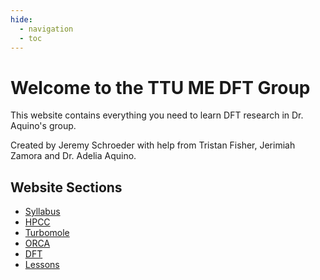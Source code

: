 ```yaml
---
hide:
  - navigation
  - toc
---
```

# Welcome to the TTU ME DFT Group

This website contains everything you need to learn DFT research in Dr. Aquino's group.

Created by Jeremy Schroeder with help from Tristan Fisher, Jerimiah Zamora and Dr. Adelia Aquino.

## Website Sections

* [Syllabus](syllabus/fall24syllabus.md)
* [HPCC](hpcc/index.md)
* [Turbomole](turbomole/index.md)
* [ORCA](orca/index.md)
* [DFT](dft/index.md)
* [Lessons](lessons/index.md)